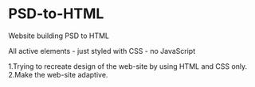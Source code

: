 # PSD-to-HTML
Website building PSD to HTML

All active elements  - just styled with CSS - no JavaScript

1.Trying to recreate design of the web-site by using HTML and CSS only. 
2.Make the web-site adaptive.


